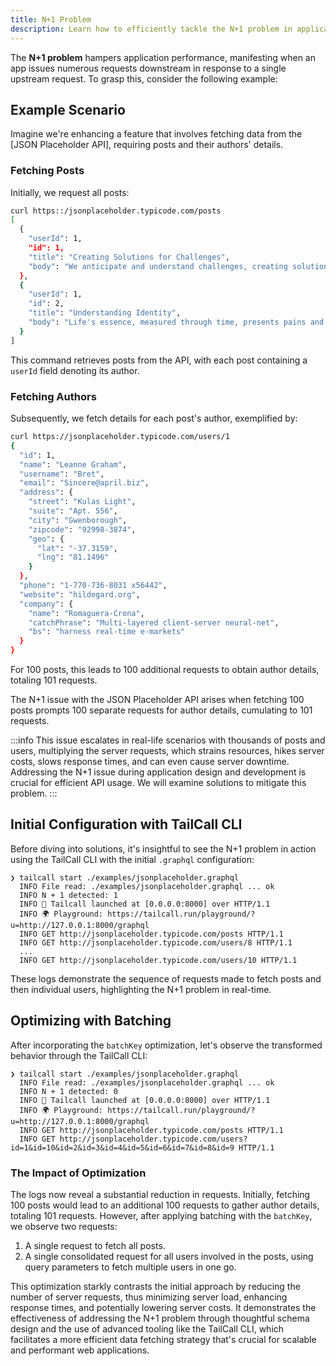 ```yaml
---
title: N+1 Problem
description: Learn how to efficiently tackle the N+1 problem in application development, reducing server requests and optimizing performance. Discover practical solutions using the TailCall CLI for GraphQL applications, with step-by-step examples to enhance your coding practices.
---
```


The **N+1 problem** hampers application performance, manifesting when an app issues numerous requests downstream in response to a single upstream request. To grasp this, consider the following example:

## Example Scenario

Imagine we're enhancing a feature that involves fetching data from the [JSON Placeholder API], requiring posts and their authors' details.

### Fetching Posts

Initially, we request all posts:

```bash
curl https::/jsonplaceholder.typicode.com/posts
[
  {
    "userId": 1,
    "id": 1,
    "title": "Creating Solutions for Challenges",
    "body": "We anticipate and understand challenges, creating solutions while considering exceptions and criticisms."
  },
  {
    "userId": 1,
    "id": 2,
    "title": "Understanding Identity",
    "body": "Life's essence, measured through time, presents pains and joys. We find solace in the mundane, seeking meaning beyond the visible."
  }
]
```

This command retrieves posts from the API, with each post containing a `userId` field denoting its author.

### Fetching Authors

Subsequently, we fetch details for each post's author, exemplified by:

```bash
curl https://jsonplaceholder.typicode.com/users/1
{
  "id": 1,
  "name": "Leanne Graham",
  "username": "Bret",
  "email": "Sincere@april.biz",
  "address": {
    "street": "Kulas Light",
    "suite": "Apt. 556",
    "city": "Gwenborough",
    "zipcode": "92998-3874",
    "geo": {
      "lat": "-37.3159",
      "lng": "81.1496"
    }
  },
  "phone": "1-770-736-8031 x56442",
  "website": "hildegard.org",
  "company": {
    "name": "Romaguera-Crona",
    "catchPhrase": "Multi-layered client-server neural-net",
    "bs": "harness real-time e-markets"
  }
}
```

For 100 posts, this leads to 100 additional requests to obtain author details, totaling 101 requests.

The N+1 issue with the JSON Placeholder API arises when fetching 100 posts prompts 100 separate requests for author details, cumulating to 101 requests.

:::info
This issue escalates in real-life scenarios with thousands of posts and users, multiplying the server requests, which strains resources, hikes server costs, slows response times, and can even cause server downtime. Addressing the N+1 issue during application design and development is crucial for efficient API usage. We will examine solutions to mitigate this problem.
:::

## Initial Configuration with TailCall CLI

Before diving into solutions, it's insightful to see the N+1 problem in action using the TailCall CLI with the initial `.graphql` configuration:

```plaintext
❯ tailcall start ./examples/jsonplaceholder.graphql
  INFO File read: ./examples/jsonplaceholder.graphql ... ok
  INFO N + 1 detected: 1
  INFO 🚀 Tailcall launched at [0.0.0.0:8000] over HTTP/1.1
  INFO 🌍 Playground: https://tailcall.run/playground/?u=http://127.0.0.1:8000/graphql
  INFO GET http://jsonplaceholder.typicode.com/posts HTTP/1.1
  INFO GET http://jsonplaceholder.typicode.com/users/8 HTTP/1.1
  ...
  INFO GET http://jsonplaceholder.typicode.com/users/10 HTTP/1.1
```

These logs demonstrate the sequence of requests made to fetch posts and then individual users, highlighting the N+1 problem in real-time.

## Optimizing with Batching

After incorporating the `batchKey` optimization, let's observe the transformed behavior through the TailCall CLI:

```plaintext
❯ tailcall start ./examples/jsonplaceholder.graphql
  INFO File read: ./examples/jsonplaceholder.graphql ... ok
  INFO N + 1 detected: 0
  INFO 🚀 Tailcall launched at [0.0.0.0:8000] over HTTP/1.1
  INFO 🌍 Playground: https://tailcall.run/playground/?u=http://127.0.0.1:8000/graphql
  INFO GET http://jsonplaceholder.typicode.com/posts HTTP/1.1
  INFO GET http://jsonplaceholder.typicode.com/users?id=1&id=10&id=2&id=3&id=4&id=5&id=6&id=7&id=8&id=9 HTTP/1.1
```

### The Impact of Optimization

The logs now reveal a substantial reduction in requests. Initially, fetching 100 posts would lead to an additional 100 requests to gather author details, totaling 101 requests. However, after applying batching with the `batchKey`, we observe two requests:

1. A single request to fetch all posts.
2. A single consolidated request for all users involved in the posts, using query parameters to fetch multiple users in one go.

This optimization starkly contrasts the initial approach by reducing the number of server requests, thus minimizing server load, enhancing response times, and potentially lowering server costs. It demonstrates the effectiveness of addressing the N+1 problem through thoughtful schema design and the use of advanced tooling like the TailCall CLI, which facilitates a more efficient data fetching strategy that's crucial for scalable and performant web applications.
